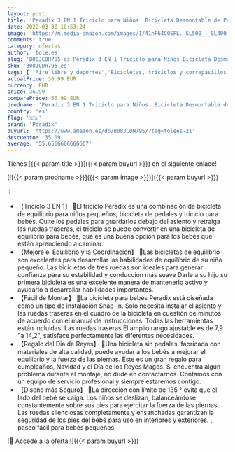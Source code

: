 ```yaml
---
layout: post
title: 'Peradix 3 EN 1 Triciclo para Niños  Bicicleta Desmontable de Pedales  Bicicleta Sin Pedales para Niños y Niñas  Bicicleta de Equilibrio para Bebé 1-3 Años  Cochecito con Ruedas Regulables'
date: 2022-03-30 10:53:24
image: 'https://m.media-amazon.com/images/I/41nF64C0SFL._SL500_._SL400_.jpg'
comments: true
category: ofertas
author: 'tole.es'
slug: 'B08JCDH795-es Peradix 3 EN 1 Triciclo para Niños Bicicleta Desmontable...'
sku: 'B08JCDH795-es'
tags: [ 'Aire libre y deportes','Bicicletas, triciclos y correpasillos','Juguetes','Juguetes y juegos','Triciclos','bebé','peradix', ]
actualPrice: 36.99 EUR
currency: EUR
price: 36.99
comparePrice: 56.99 EUR
prodname: 'Peradix 3 EN 1 Triciclo para Niños  Bicicleta Desmontable de Pedales  Bicicleta Sin Pedales para Niños y Niñas  Bicicleta de Equilibrio para Bebé 1-3 Años  Cochecito con Ruedas Regulables'
country: 'es'
flag: '🇪🇸'
brand: 'Peradix'
buyurl: 'https://www.amazon.es/dp/B08JCDH795/?tag=tolees-21'
descuento: '35.09'
average: '55.6566666666667'
---
```


Tienes [{{< param title >}}]({{< param buyurl >}}) en el siguiente enlace!

[![{{< param prodname >}}]({{< param image >}})]({{< param buyurl >}})

ℹ️:

- 【Triciclo 3 EN 1】 🛵El triciclo Peradix es una combinación de bicicleta de equilibrio para niños pequeños, bicicleta de pedales y triciclo para bebés. Quite los pedales para guardarlos debajo del asiento y retraiga las ruedas traseras, el triciclo se puede convertir en una bicicleta de equilibrio para bebés, que es una buena opción para los bebés que están aprendiendo a caminar.
- 【Mejore el Equilibrio y la Coordinación】 🛵Las bicicletas de equilibrio son excelentes para desarrollar las habilidades de equilibrio de su niño pequeño. Las bicicletas de tres ruedas son ideales para generar confianza para su estabilidad y conducción más suave Darle a su hijo su primera bicicleta es una excelente manera de mantenerlo activo y ayudarlo a desarrollar habilidades importantes.
- 【Fácil de Montar】 🛵La bicicleta para bebés Peradix está diseñada como un tipo de instalación Snap-in. Solo necesita instalar el asiento y las ruedas traseras en el cuadro de la bicicleta en cuestión de minutos de acuerdo con el manual de instrucciones. Todas las herramientas están incluidas. Las ruedas traseras  El amplio rango ajustable es de 7,9 "a 14,2", satisface perfectamente las diferentes necesidades.
- 【Regalo del Día de Reyes】 🛵Una bicicleta sin pedales, fabricada con materiales de alta calidad, puede ayudar a los bebés a mejorar el equilibrio y la fuerza de las piernas. Este es un gran regalo para cumpleaños, Navidad y el Día de los Reyes Magos. Si encuentra algún problema durante el montaje, no dude en contactarnos. Contamos con un equipo de servicio profesional y siempre estaremos contigo.
- 【Diseño más Seguro】 🛵La dirección con límite de 135 ° evita que el lado del bebé se caiga. Los niños se deslizan, balanceándose constantemente sobre sus pies para ejercitar la fuerza de las piernas. Las ruedas silenciosas completamente y ensanchadas garantizan la seguridad de los pies del bebé para uso en interiores y exteriores. , paseo fácil para bebés pequeños.

[🛒 Accede a la oferta!!]({{< param buyurl >}})
